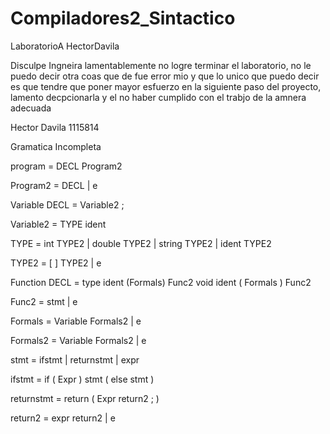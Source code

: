# Compiladores2_Sintactico
LaboratorioA HectorDavila

Disculpe Ingneira lamentablemente no logre terminar el laboratorio, no le puedo decir otra coas que de fue error mio y que lo unico que puedo decir es que tendre que poner mayor esfuerzo en la siguiente paso del proyecto, lamento decpcionarla y el no haber cumplido con el trabjo de la amnera adecuada

Hector Davila 1115814

Gramatica Incompleta

program = DECL Program2

Program2 = DECL | e

Variable DECL = Variable2 ;

Variable2 = TYPE ident

TYPE = int TYPE2 | double TYPE2 | string TYPE2 | ident TYPE2

TYPE2 = [ ] TYPE2 | e

Function DECL = type ident (Formals) Func2 void ident ( Formals ) Func2 

Func2 = stmt | e

Formals = Variable Formals2 | e

Formals2 = Variable Formals2 | e

stmt = ifstmt | returnstmt | expr

ifstmt = if ( Expr ) stmt ( else stmt )

returnstmt = return ( Expr return2 ; )

return2 = expr return2 | e

